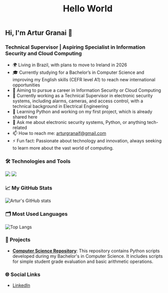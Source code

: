 <!--title-->
<div id="user-content-toc">
  <ul align="center">
    <summary><h1 style="display: inline-block">Hello World</h1></summary>
</div>

## Hi, I'm Artur Granai 👋

### Technical Supervisor | Aspiring Specialist in Information Security and Cloud Computing

- 🌍 Living in Brazil, with plans to move to Ireland in 2026
- 🎓 Currently studying for a Bachelor’s in Computer Science and improving my English skills (CEFR level A1) to reach new international opportunities
- 🚀 Aiming to pursue a career in Information Security or Cloud Computing
- 🔭 Currently working as a Technical Supervisor in electronic security systems, including alarms, cameras, and access control, with a technical background in Electrical Engineering
- 🌱 Learning Python and working on my first project, which is already shared here
- 💬 Ask me about electronic security systems, Python, or anything tech-related
- 📫 How to reach me: [arturgranaif@gmail.com](mailto:arturgranaif@gmail.com)
- ⚡ Fun fact: Passionate about technology and innovation, always seeking to learn more about the vast world of computing.

### 🛠️ Technologies and Tools
![](https://img.shields.io/badge/Code-Python-informational?style=flat&logo=python&logoColor=white&color=2bbc8a)
![](https://img.shields.io/badge/GitHub-informational?style=flat&logo=github&logoColor=white&color=2bbc8a)

### 📈 My GitHub Stats
![Artur's GitHub stats](https://github-readme-stats.vercel.app/api?username=MrGranai&show_icons=true&theme=radical)

### 🗂️ Most Used Languages
![Top Langs](https://github-readme-stats.vercel.app/api/top-langs/?username=MrGranai&layout=compact&theme=radical)

### 📝 Projects
- **[Computer Science Repository](https://github.com/MrGranai/computer-science)**: This repository contains Python scripts developed during my Bachelor's in Computer Science. It includes scripts for simple student grade evaluation and basic arithmetic operations.

### 🌐 Social Links
- [LinkedIn](https://www.linkedin.com/in/artur-granai-filho)
